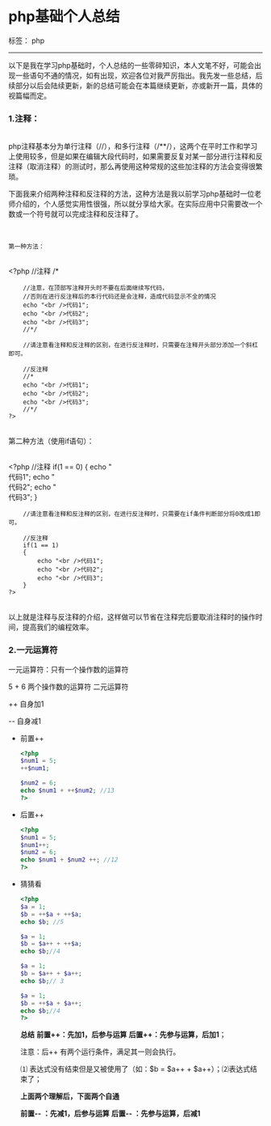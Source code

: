 ﻿# php基础个人总结

标签： php

---

以下是我在学习php基础时，个人总结的一些零碎知识，本人文笔不好，可能会出现一些语句不通的情况，如有出现，欢迎各位对我严厉指出。我先发一些总结，后续部分以后会陆续更新，新的总结可能会在本篇继续更新，亦或新开一篇，具体的视篇幅而定。

### 1.注释：

​    
php注释基本分为单行注释（//），和多行注释（/**/），这两个在平时工作和学习上使用较多，但是如果在编辑大段代码时，如果需要反复对某一部分进行注释和反注释（取消注释）的测试时，那么再使用这种常规的这些加注释的方法会变得很繁琐。
    
下面我来介绍两种注释和反注释的方法，这种方法是我以前学习php基础时一位老师介绍的，个人感觉实用性很强，所以就分享给大家。在实际应用中只需要改一个数或一个符号就可以完成注释和反注释了。
    
​    

    第一种方法：


​    
    <?php 
        //注释
        /*   
        
        //注意，在顶部写注释开头时不要在后面继续写代码，
        //否则在进行反注释后的本行代码还是会注释，造成代码显示不全的情况
        echo "<br />代码1";
        echo "<br />代码2";
        echo "<br />代码3";
        //*/
        
        //请注意看注释和反注释的区别，在进行反注释时，只需要在注释开头部分添加一个斜杠即可。
        
        //反注释
        //*
        echo "<br />代码1";
        echo "<br />代码2";
        echo "<br />代码3";
        //*/
    ?>


​    
    第二种方法（使用if语句）：


​    
    <?php 
        //注释
        if(1 == 0)
        {
            echo "<br />代码1";
            echo "<br />代码2";
            echo "<br />代码3";
        }
        
        //请注意看注释和反注释的区别，在进行反注释时，只需要在if条件判断部分将0改成1即可。
        
        //反注释
        if(1 == 1)
        {
            echo "<br />代码1";
            echo "<br />代码2";
            echo "<br />代码3";
        }
    ?>



​    
以上就是注释与反注释的介绍，这样做可以节省在注释完后要取消注释时的操作时间，提高我们的编程效率。



### 2.一元运算符

一元运算符：只有一个操作数的运算符

5 + 6  两个操作数的运算符 二元运算符

++  自身加1

--   自身减1



- 前置++

  ```php
  <?php
  $num1 = 5;
  ++$num1; 
  
  $num2 = 6;
  echo $num1 + ++$num2; //13
  ?>
  ```

- 后置++

  ```php
  <?php
  $num1 = 5;
  $num1++;    
  $num2 = 6; 
  echo $num1 + $num2 ++; //12
  ?>
  ```

- 猜猜看
  ```php
  <?php
  $a = 1; 
  $b = ++$a + ++$a; 
  echo $b; //5
  
  $a = 1; 
  $b = $a++ + ++$a; 
  echo $b;//4
  
  $a = 1; 
  $b = $a++ + $a++; 
  echo $b;// 3
  
  $a = 1; 
  $b = ++$a + $a++; 
  echo $b;//4
  ?>
  ```

  **总结**
  **前置++：先加1，后参与运算**
  **后置++：先参与运算，后加1**；

  注意：后++ 有两个运行条件，满足其一则会执行。

  ⑴ 表达式没有结束但是又被使用了（如：$b = $a++ + $a++）；⑵表达式结束了；

  **上面两个理解后，下面两个自通**

  **前置--  ：先减1，后参与运算**
  **后置--  ：先参与运算，后减1**

